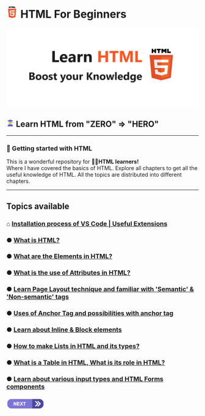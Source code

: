 # <img src="https://github.com/Ninja-Vikash/Assets/blob/main/Asset%20Icon/htmlLogo.png" height="30px"/> HTML For Beginners
![logo](https://github.com/Ninja-Vikash/Assets/blob/main/HTML%20Assets/HTML.png)
## <img src="https://github.com/Ninja-Vikash/Assets/blob/main/Asset%20Icon/student.png" height="20px" /> Learn HTML from "ZERO" ⇒ "HERO"
<hr>

### 🔴 Getting started with HTML

This is a wonderful repository for 👨‍🎓**HTML learners!** <br>Where I have covered the basics of HTML. Explore all chapters to get all the useful knowledge of HTML. All the topics are distributed into different chapters.<br>
<hr>

## Topics available
### ⌂ <a href="https://github.com/Ninja-Vikash/HTML/tree/main/CHAPTER%200%20-%20Installation">Installation process of VS Code | Useful Extensions</a>
### ● <a href="https://github.com/Ninja-Vikash/HTML/tree/main/CHAPTER%201%20-%20HTML%20Tutorial">What is HTML?</a>
### ● <a href="https://github.com/Ninja-Vikash/HTML/tree/main/CHAPTER%202%20-%20HTML%20Fundamental">What are the Elements in HTML?</a>
### ● <a href="https://github.com/Ninja-Vikash/HTML/tree/main/CHAPTER%203%20-%20Attributes">What is the use of Attributes in HTML?</a>
### ● <a href="https://github.com/Ninja-Vikash/HTML/tree/main/CHAPTER%204%20-%20Page%20Layout">Learn Page Layout technique and familiar with 'Semantic' & 'Non-semantic' tags</a>
### ● <a href="https://github.com/Ninja-Vikash/HTML/tree/main/CHAPTER%205%20-%20Anchor%20Tag">Uses of Anchor Tag and possibilities with anchor tag</a>
### ● <a href="https://github.com/Ninja-Vikash/HTML/tree/main/CHAPTER%206%20-%20Inline-block%20tags">Learn about Inline & Block elements</a>
### ● <a href="https://github.com/Ninja-Vikash/HTML/tree/main/CHAPTER%207%20-%20List%20in%20HTML">How to make Lists in HTML and its types?</a>
### ● <a href="https://github.com/Ninja-Vikash/HTML/tree/main/CHAPTER%208%20-%20Table%20in%20HTML">What is a Table in HTML, What is its role in HTML?</a>
### ● <a href="https://github.com/Ninja-Vikash/HTML/tree/main/CHAPTER%209%20-%20HTML%20Forms">Learn about various input types and HTML Forms components</a>

<p><a href="https://github.com/Ninja-Vikash/HTML/tree/main/CHAPTER%200%20-%20Installation">
  <img src="https://github.com/Ninja-Vikash/Assets/blob/main/HTML%20Assets/next-removebg-preview.png" width="100px"/>
</a></p>
